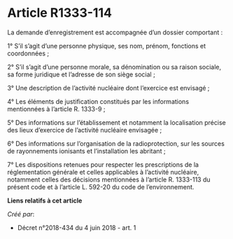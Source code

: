 # Article R1333-114

La demande d’enregistrement est accompagnée d’un dossier comportant :

1° S’il s’agit d’une personne physique, ses nom, prénom, fonctions et coordonnées ;

2° S’il s’agit d’une personne morale, sa dénomination ou sa raison sociale, sa forme juridique et l’adresse de son siège
social ;

3° Une description de l’activité nucléaire dont l’exercice est envisagé ;

4° Les éléments de justification constitués par les informations mentionnées à l’article R. 1333-9 ;

5° Des informations sur l’établissement et notamment la localisation précise des lieux d’exercice de l’activité nucléaire
envisagée ;

6° Des informations sur l’organisation de la radioprotection, sur les sources de rayonnements ionisants et l’installation les
abritant ;

7° Les dispositions retenues pour respecter les prescriptions de la réglementation générale et celles applicables à
l’activité nucléaire, notamment celles des décisions mentionnées à l’article R. 1333-113 du présent code et à l’article L.
592-20 du code de l’environnement.

**Liens relatifs à cet article**

_Créé par_:

  - Décret n°2018-434 du 4 juin 2018 - art. 1
